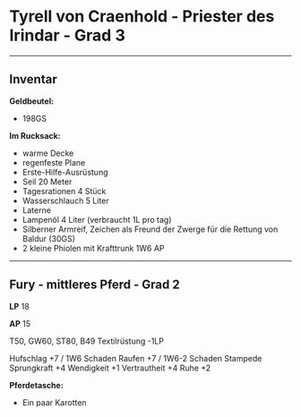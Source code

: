 # Tyrell von Craenhold - Priester des Irindar - Grad 3

---

## Inventar

**Geldbeutel:**

- 198GS

**Im Rucksack:**

- warme Decke
- regenfeste Plane
- Erste-Hilfe-Ausrüstung
- Seil 20 Meter
- Tagesrationen 4 Stück
- Wasserschlauch 5 Liter
- Laterne
- Lampenöl 4 Liter (verbraucht 1L pro tag)
- Silberner Armreif, Zeichen als Freund der Zwerge für die Rettung von Baldur (30GS)
- 2 kleine Phiolen mit Krafttrunk 1W6 AP

---

## Fury - mittleres Pferd - Grad 2

**LP** 18

**AP** 15

T50, GW60, ST80, B49
Textilrüstung -1LP

Hufschlag +7 / 1W6 Schaden
Raufen +7 / 1W6-2 Schaden
Stampede
Sprungkraft +4
Wendigkeit +1
Vertrautheit +4
Ruhe +2

**Pferdetasche:**

- Ein paar Karotten
